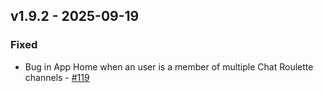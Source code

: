 ## v1.9.2 - 2025-09-19

### Fixed
* Bug in App Home when an user is a member of multiple Chat Roulette channels - [#119](https://github.com/chat-roulettte/chat-roulette/pull/119)

